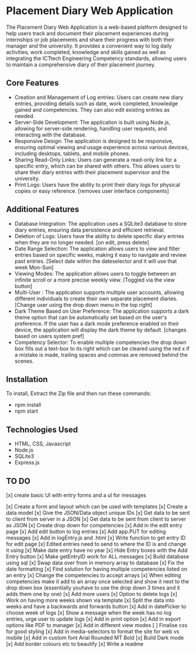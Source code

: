 # Placement Diary Web Application

The Placement Diary Web Application is a web-based platform designed to help users track and document their placement experiences during internships or job placements and share their progress with both their manager and the university. It provides a convenient way to log daily activities, work completed, knowledge and skills gained as well as integrating the ICTtech Engineering Competency standards, allowing users to maintain a comprehensive diary of their placement journey.

## Core Features
- Creation and Management of Log entries: Users can create new diary entries, providing details such as date, work completed, knowledge gained and competencies. They can also edit existing entries as needed. 
- Server-Side Development: The application is built using Node.js, allowing for server-side rendering, handling user requests, and interacting with the database.
- Responsive Design: The application is designed to be responsive, ensuring optimal viewing and usage experience across various devices, including desktops, tablets, and mobile phones.
- Sharing Read-Only Links: Users can generate a read-only link for a specific entry, which can be shared with others. This allows users to share their diary entries with their placement supervisor and the university.
- Print Logs: Users have the ability to print their diary logs for physical copies or easy reference. [removes user interface components]

## Additional Features
- Database Integration: The application uses a SQLite3 database to store diary entries, ensuring data persistence and efficient retrieval.
- Deletion of Logs: Users have the ability to delete specific diary entries when they are no longer needed. [on edit, press delete]
- Date Range Selection: The application allows users to view and filter entries based on specific weeks, making it easy to navigate and review past entries. [Select date within the dateselector and it will use that week Mon-Sun]
- Viewing Modes: The application allows users to toggle between an infinite scroll or a more precise weekly view. [Toggled via the view button]
- Multi-User : The application supports multiple user accounts, allowing different individuals to create their own separate placement diaries. [Change user using the drop down menu in the top right]
- Dark Theme Based on User Preference: The application supports a dark theme option that can be automatically set based on the user's preference. If the user has a dark mode preference enabled on their device, the application will display the dark theme by default. [changes based on users system pref]
- Competency Selector: To enable multiple competencies the drop down box fills out a text-box to its right which can be cleared using the red x if a mistake is made, trailing spaces and commas are removed behind the scenes.

## Installation
To install, Extract the Zip file and then run these commands: 
 - npm install
 - npm start

## Technologies Used
- HTML, CSS, Javascript
- Node.js
- SQLite3
- Express.js


## TO DO
[x] create basic UI with entry forms and a ul for messages

[x] Create a form and layout which can be used with templates
[x] Create a data model 
[x] Give the JSON/Data object unique IDs
[x] Get data to be sent to client from server in a JSON
[x] Get data to be sent from client to server as JSON
[x] Create drop down for competencies
[x] Add in the edit entry page 
[x] Add edit button to log entries
[x] Add app.PUT for editing messages
[x] Add in logEntry.js and .html
[x] Write function to get entry ID for edit page
[x] Edited entries need to send to where the ID is and change it using
[x] Make date entry have no year
[x] Hide Entry boxes with the Add Entry button
[x] Make getEntryID work for ALL messages
[x] Build database using sql
[x] Swap data over from in memory array to database 
[x] Fix the date formatting
[x] Find solution for having multiple competencies listed on an entry 
[x] Change the competencies to accept arrays
[x] When editing competencies make it add to an array once selected and show it next to the drop down box (essentially youhave to use the drop down 3 times and it adds them one by one)
[x] Add more users
[x] Option to delete logs
[x] Work on having more weeks shown via template
[x] Split the data into weeks and have a backwards and forwards button 
    [x] Add in datePicker to choose week of logs
[x] Show a message when the week has no log entries, urge user to update logs
[x] Add in print option
[x] Add in export options like PDF to manager
[x] Add in different view modes
[ ] Finalise css for good styling
    [x] Add in media-selectors to format the site for web vs mobile
    [x] Add in custom font Arial Rounded MT Bold
    [x] Build Dark mode
    [x] Add border colours etc to beautify
[x] Write a readme
